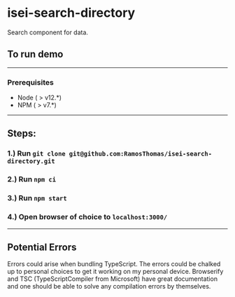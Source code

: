 # isei-search-directory

Search component for data.

## To run demo

---

### Prerequisites

- Node ( > v12.\*)
- NPM ( > v7.\*)

---

## Steps:

### 1.) Run `git clone git@github.com:RamosThomas/isei-search-directory.git`

### 2.) Run `npm ci`

### 3.) Run `npm start`

### 4.) Open browser of choice to `localhost:3000/`

---

## Potential Errors

Errors could arise when bundling TypeScript. The errors could be chalked up to personal choices to get it working on my personal device. Browserify and TSC (TypeScriptCompiler from Microsoft) have great documentation and one should be able to solve any compilation errors by themselves.
